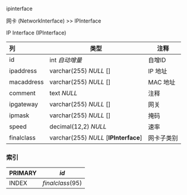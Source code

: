 

ipinterface

网卡 (NetworkInterface) >> IPInterface

IP Interface (IPInterface)



| 列         | 类型                                  | 注释       |
| :--------- | ------------------------------------- | ---------- |
| id         | int *自动增量*                        | 自增ID     |
| ipaddress  | varchar(255) *NULL* []                | IP 地址    |
| macaddress | varchar(255) *NULL* []                | MAC 地址   |
| comment    | text *NULL*                           | 注释       |
| ipgateway  | varchar(255) *NULL* []                | 网关       |
| ipmask     | varchar(255) *NULL* []                | 掩码       |
| speed      | decimal(12,2) *NULL*                  | 速率       |
| finalclass | varchar(255) *NULL* [**IPInterface**] | 网卡子类别 |

### 索引

| PRIMARY | *id*             |
| :------ | ---------------- |
| INDEX   | *finalclass*(95) |
